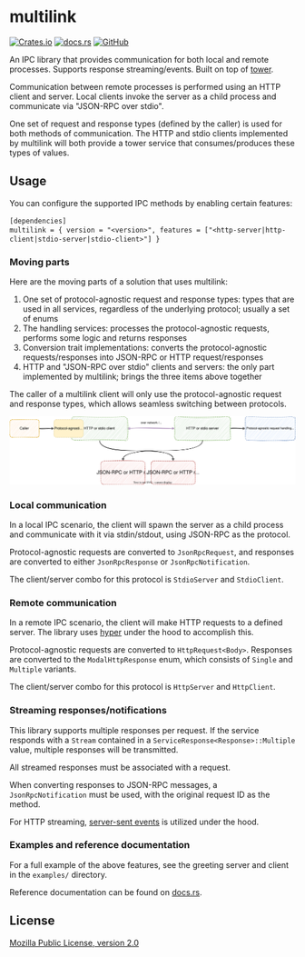 # multilink

[![Crates.io](https://img.shields.io/crates/v/multilink?style=for-the-badge)](https://crates.io/crates/multilink)
[![docs.rs](https://img.shields.io/docsrs/multilink?style=for-the-badge)](https://docs.rs/multilink)
[![GitHub](https://img.shields.io/github/license/djandries/multilink?style=for-the-badge)](https://github.com/DJAndries/multilink/blob/master/LICENSE)

An IPC library that provides communication for both local and remote processes.
Supports response streaming/events. Built on top of [tower](https://github.com/tower-rs/tower).

Communication between remote processes is performed using an HTTP client and server. Local clients
invoke the server as a child process and communicate via "JSON-RPC over stdio".

One set of request and response types (defined by the caller) is used for both methods of communication.
The HTTP and stdio clients implemented by multilink will both provide a tower service that consumes/produces these types of values.

## Usage

You can configure the supported IPC methods by enabling certain features:

```
[dependencies]
multilink = { version = "<version>", features = ["<http-server|http-client|stdio-server|stdio-client>"] }
```

### Moving parts

Here are the moving parts of a solution that uses multilink:

1. One set of protocol-agnostic request and response types: types that are used in all services, regardless of the underlying protocol; usually a set of enums
2. The handling services: processes the protocol-agnostic requests, performs some logic and returns responses
3. Conversion trait implementations: converts the protocol-agnostic requests/responses into JSON-RPC or HTTP request/responses
4. HTTP and "JSON-RPC over stdio" clients and servers: the only part implemented by multilink; brings the three items above together

The caller of a multilink client will only use the protocol-agnostic request and response types, which allows seamless switching between protocols.

![diagram](misc/movingparts.drawio.svg)

### Local communication

In a local IPC scenario, the client will spawn the server as a child process and communicate with it via stdin/stdout, using JSON-RPC as the protocol.

Protocol-agnostic requests are converted to `JsonRpcRequest`, and responses are converted to either `JsonRpcResponse` or `JsonRpcNotification`.

The client/server combo for this protocol is `StdioServer` and `StdioClient`.

### Remote communication

In a remote IPC scenario, the client will make HTTP requests to a defined server. The library uses [hyper](https://github.com/hyperium/hyper) under the hood to accomplish this.

Protocol-agnostic requests are converted to `HttpRequest<Body>`. Responses are converted to the `ModalHttpResponse` enum, which consists of `Single` and `Multiple` variants.

The client/server combo for this protocol is `HttpServer` and `HttpClient`.

### Streaming responses/notifications

This library supports multiple responses per request. If the service responds with a `Stream` contained in a `ServiceResponse<Response>::Multiple` value, multiple responses will be transmitted.

All streamed responses must be associated with a request.

When converting responses to JSON-RPC messages, a `JsonRpcNotification` must be used, with the original request ID as the method.

For HTTP streaming, [server-sent events](https://developer.mozilla.org/en-US/docs/Web/API/Server-sent_events) is utilized under the hood.

### Examples and reference documentation

For a full example of the above features, see the greeting server and client in the `examples/` directory.

Reference documentation can be found on [docs.rs](https://docs.rs/multilink).

## License

[Mozilla Public License, version 2.0](https://spdx.org/licenses/MPL-2.0.html)